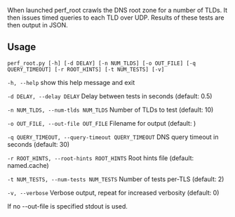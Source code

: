 When launched perf_root crawls the DNS root zone for a number of
TLDs. It then issues timed queries to each TLD over UDP. Results of these tests
are then output in JSON.

## Usage
``
perf_root.py [-h] [-d DELAY] [-n NUM_TLDS] [-o OUT_FILE]
                    [-q QUERY_TIMEOUT] [-r ROOT_HINTS] [-t NUM_TESTS] [-v]
``

``-h, --help``
show this help message and exit

``-d DELAY, --delay DELAY``
Delay between tests in seconds (default: 0.5)

``-n NUM_TLDS, --num-tlds NUM_TLDS``
Number of TLDs to test (default: 10)

``-o OUT_FILE, --out-file OUT_FILE``
Filename for output (default: )

``-q QUERY_TIMEOUT, --query-timeout QUERY_TIMEOUT``
DNS query timeout in seconds (default: 30)

``-r ROOT_HINTS, --root-hints ROOT_HINTS``
Root hints file (default: named.cache)

``-t NUM_TESTS, --num-tests NUM_TESTS``
Number of tests per-TLS (default: 2)

``-v, --verbose``
Verbose output, repeat for increased verbosity
                        (default: 0)

If no --out-file is specified stdout is used.
